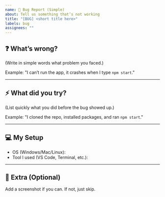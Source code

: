 ```yaml
---
name: 🐞 Bug Report (Simple)
about: Tell us something that’s not working
title: "[BUG] <short title here>"
labels: bug
assignees: ""
---
```


## ❓ What’s wrong?
(Write in simple words what problem you faced.)

Example: "I can’t run the app, it crashes when I type `npm start`."

---

## ⚡ What did you try?
(List quickly what you did before the bug showed up.)

Example: "I cloned the repo, installed packages, and ran `npm start`."

---

## 💻 My Setup
- OS (Windows/Mac/Linux): 
- Tool I used (VS Code, Terminal, etc.): 

---

## 📸 Extra (Optional)
Add a screenshot if you can. If not, just skip.
